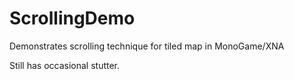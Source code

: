 # ScrollingDemo
Demonstrates scrolling technique for tiled map in MonoGame/XNA

Still has occasional stutter.
